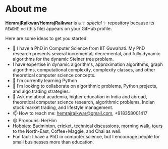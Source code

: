 # About me


**HemrajRaikwar/HemrajRaikwar** is a ✨ _special_ ✨ repository because its `README.md` (this file) appears on your GitHub profile.

Here are some ideas to get you started:

- 🔭 I have a PhD in Computer Science from IIT Guwahati. My PhD research presents several incremental, decremental, and fully dynamic algorithms for the dynamic Steiner tree problem.
- I have expertise in dynamic algorithms, approximation algorithms, graph algorithms, computational complexity, complexity classes, and other theoretical computer science concepts.
- 🌱 I’m currently learning Python
- 👯 I’m looking to collaborate on algorithmic problems, Python projects, and algo trading strategies.
- 💬 Ask me about academia, higher education in India and abroad, theoretical computer science research, algorithmic problems, Indian stock market trading, and lifestyle management. 
- 📫 How to reach me: hemrajraikwar@gmail.com, +918358001417
- 😄 Pronouns: He/Him
- Hobbies: Badminton, cricket, technical discussions, morning walk, tours to the North-East, Coffee+Maggie, and Chai as well.
- Fun fact: I have a PhD in computer science, but I encourage people for small businesses more than education.

<!--
- 🤔 I’m looking for help with ...
- ⚡  ...

-->
